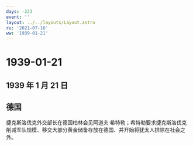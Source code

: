 ```yaml
---
days: -223
event: ''
layout: ../../layouts/Layout.astro
ru: '2021-07-16'
ww: '1939-01-21'
---
```


# 1939-01-21

## 1939 年 1 月 21 日

## 德国

捷克斯洛伐克外交部长在德国柏林会见阿道夫·希特勒；希特勒要求捷克斯洛伐克削减军队规模、移交大部分黄金储备存放在德国、并开始将犹太人排除在社会之外。